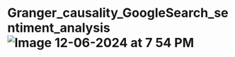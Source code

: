 # Granger_causality_GoogleSearch_sentiment_analysis![Image 12-06-2024 at 7 54 PM](https://github.com/Ged0x/Granger_causality_GoogleSearch_sentiment_analysis/assets/143278786/11ac416a-fed3-4cce-8b2f-439db1525b67)
